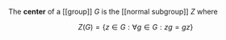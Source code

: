 The **center** of a [[group]] $G$ is the [[normal subgroup]] $Z$ where

$$
Z(G) = \{z \in G: \forall g \in G: zg = gz\}
$$